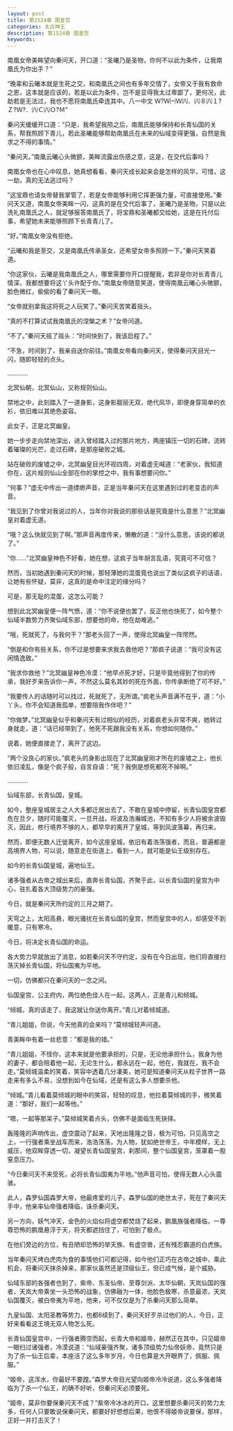 ```yaml
---
layout: post
title: 第1524章 围皇宫
categories: 太古神王
description: 第1524章 围皇宫
keywords:
---
```


南凰女帝美眸望向秦问天，开口道：“圣曦乃是圣物，你何不以此为条件，让我南凰氏为你出手？”

“晚辈和云曦本就是生死之交，和南凰氏之间也有多年交情了，女帝又于我有救命之恩，这本就是应该的，若是以此为条件，岂不是显得我太过卑鄙了，更何况，此劫若是无法过，我也不愿将南凰氏牵连其中。八一中文 Ｗ?Ｗ㈠Ｗ㈧．㈧８㈧１?Ｚ?Ｗ?．㈧Ｃ㈧Ｏ?Ｍ”

秦问天缓缓开口道：“只是，我希望我陨之后，南凰氏能够保持和长青仙国的关系，帮我照顾下青儿，若此圣曦能够帮助南凰氏在未来的仙域变得更强，自然是我求之不得的事情。”

“秦问天。”南凰云曦心头微颤，美眸流露出伤感之意，这是，在交代后事吗？

南凰女帝也在心中叹息，她真想看看，秦问天成长起来会是怎样的风华，可惜，这一劫，真的无法逃过吗？

“这宝鼎也请女帝替我掌管了，若是女帝能够利用它挥更强力量，可直接使用。”秦问天又道，南凰女帝美眸一闪，这真的是在交代后事了，圣曦乃是圣物，只是以此洗礼南凰氏之人，就足够报答南凰氏了，将宝鼎和圣曦都交给她，这是在托付后事，希望她未来能够照顾下长青青儿了。

“好。”南凰女帝没有拒绝。

“云曦和我是至交，又是南凰氏传承圣女，还希望女帝多照顾一下。”秦问天笑着道。

“你这家伙，云曦是我南凰氏之人，哪里需要你开口提醒我，若非是你对长青青儿情深，我都想要将这丫头许配于你。”南凰女帝随意笑道，使得南凰云曦心头微颤，脸色微红，偷偷的看了秦问天一眼。

“女帝就别拿我这将死之人玩笑了。”秦问天苦笑着摇头。

“真的不打算试试我南凰氏的涅槃之术？”女帝问道。

“不了。”秦问天摇了摇头：“时间快到了，我该启程了。”

“不急，时间到了，我亲自送你前往。”南凰女帝看向秦问天，使得秦问天目光一闪，随即轻轻的点头。

…………

北冥仙朝，北冥仙山，又称规则仙山。

禁地之中，此刻踏入了一道身影，这身影靓丽无双，绝代风华，即便身穿简单的衣衫，依旧难以其绝色姿容。

此女子，正是北冥幽皇。

她一步步走向禁地深出，进入曾经踏入过的那片地方，两座镇压一切的石碑，流转着璀璨的光芒，走过石碑，是那座破败之城。

站在破败的废墟之中，北冥幽皇目光环视四周，对着虚无喊道：“老家伙，我知道你在，这片规则仙山全部在你的掌控之中，我有事想要问你。”

“何事？”虚无中传出一道缥缈声音，正是当年秦问天在这里遇到过的老变态的声音。

“我见到了你曾对我说过的人，当年你对我说的那些话是究竟是什么意思？”北冥幽皇对着虚无道。

“哦？这么快就见到了啊。”那声音再度传来，懒散的道：“没什么意思，该说的都说了。”

“你……”北冥幽皇神色不好看，她在想，这疯子当年胡言乱语，究竟可不可信？

然而，当初她遇到秦问天的时候，那轻薄她的混蛋竟也说出了类似这疯子的话语，让她有些怀疑，莫非，这真的是命中注定的缘分吗？

可是，那无耻的混蛋，这怎么可能？

想到此北冥幽皇便一阵气愤，道：“你不说便也罢了，反正他也快死了，如今整个仙域半数势力齐聚仙域东部，想要他的命，他在劫难逃。”

“哦，死就死了，与我何干？”那老头回了一声，使得北冥幽皇一阵愕然。

“倒是和你有些关系，你不过是想要来求我去救他吧？”那疯子说道：“我可没有这闲情逸致。”

“我求你救他？”北冥幽皇神色冷漠：“他早点死才好，只是毕竟他得到了你的传承，我好歹来告诉你一声，不然这么莫名其妙的死在外面，你传承断绝了可不好。”

“我要传人的话随时可以找过，死就死了，无所谓。”疯老头声音满不在乎，道：“小丫头，你不会知道我孤单，想要陪我作伴吧？”

“你做梦。”北冥幽皇似乎和秦问天有过相似的经历，对着疯老头非常不爽，她转过身就走，道：“话已经带到了，他死不死跟我没有关系，你想如何随你。”

说着，她便直接走了，离开了这边。

“两个没良心的家伙。”疯老头的身影出现在了北冥幽皇刚才所在的废墟之上，他长依旧凌乱，像是个疯子般，自言自语：“死？我倒是想死都死不掉啊。”

…………

仙域东部，长青仙国，皇城。

如今，整座皇城居主之人大多都迁居出去了，不敢在皇城中停留，长青仙国皇宫都危在旦夕，随时可能覆灭，一旦开战，将波及浩瀚城池，不知有多少人将被余波毁灭，因此，修行境界不够的人，都早早的离开了皇城，等到风波落幕，再归来。

然而，即便无数人迁徙离开，如今这座皇城，依旧有着浩荡强者，而且，普遍都是高境界人物，可以说，随意走在街道上，看到一人，就可能是仙王级别存在。

如今的长青仙国皇城，遍地仙王。

诸多强者从古帝之城出来后，直奔长青仙国，齐聚于此，以长青仙国的皇宫为中心，驻扎着各大顶级势力的豪强。

今日，就是秦问天所约定的三月之期了。

天穹之上，太阳高悬，眼光骚扰在长青仙国的皇宫，然而皇宫中的人，却感受不到暖意，只有寒冷。

今日，将决定长青仙国的命运。

各大势力早就放出了消息，如若秦问天不守约定，没有在今日出现，他们将直接扫荡灭掉长青仙国，将仙国夷为平地。

一切，仿佛都只在秦问天的一念之间。

仙国皇宫，公主府内，两位绝色佳人在一起，这两人，正是青儿和倾城。

“倾城，真的该走了，我这就让你送你离开。”青儿对着倾城道。

“青儿姐姐，你说，今天他真的会来吗？”莫倾城轻声问道。

青美眸中有着一丝悲意：“都是我的错。”

“青儿姐姐，不怪你，这本来就是他要承担的，只是，无论他承担什么，我身为他的妻子，都会陪着他一起，无论生什么，都永远在一起，他在，我就在，我不会走。”莫倾城温柔的笑着，笑容中透着几分凄美，她可是知道秦问天从粒子世界一路走来有多么不易，没想到如今在仙域，还是有这么多人想要杀他。

“倾城。”青儿看着莫倾城的眼中的笑容，轻轻的叹息，他拉着莫倾城的手，微笑着道：“那好，我们一起等他。”

“嗯，一起等那呆子。”莫倾城笑着点头，仿佛不是面临生死抉择。

轰隆隆的声响传出，虚空震动了起来，天地出隆隆之音，极为可怕，只见高空之上，一行强者乘坐战车而来，浩浩荡荡，为人物，犹如绝世帝王，中年模样，无上威压，他双眸穿透一切，凝望长青仙国皇宫，刹那间，整个仙国皇宫，笼罩着一股窒息压力。

“今日秦问天不来受死，必将长青仙国夷为平地。”他声音可怕，使得无数人心头震骇。

此人，森罗仙国森罗大帝，他最疼爱的儿子，森罗仙国的绝世太子，死在了秦问天手中，他亲率仙帝强者降临，诛杀秦问天。

另一方向，妖气冲天，金色的火焰似将虚空都焚烧了起来，鹏凰族强者降临，一尊尊恐怖的鹏凰悬浮于天，将天都遮挡住了，可怕到了极点。

在他们旁边的方位，有丑陋却恐怖的举天族、有虚空兽，还有残忍霸道的白虎族。

当年秦问天烤白虎肉为食的事情他们可都记得，如今他们正巧在古帝之城中，乘此机会，将秦问天抹杀掉来，那家伙虽然还是顶级仙王，但已成气候，是个威胁。

仙域东部的各强者也到了，紫帝、东圣仙帝、至尊剑派、太华仙朝，天岚仙国的强者，天岚大帝乘坐一头恐怖的战象，仿佛融为一体，他脸色极寒，杀意最浓，天岚仙国覆灭，被白帝夷为平地，他来，可不仅仅是为了杀秦问天那么简单。

九皇仙国、太阳圣教等势力，也都6续到了，秦问天好歹杀过他们的人，今日，正好来看看这王境无双人物怎么死。

长青仙国皇宫中，一行强者腾空而起，长青大帝和姬帝，赫然正在其中，只见姬帝一眼扫过诸强者，冷漠说道：“仙域豪强齐聚，诸多顶级势力仙帝妖帝，竟然只是为了杀一仙王后辈，本座活了这么多年岁月，今日也算是大开眼界了，佩服、佩服。”

“姬帝，这浑水，你最好不要蹚。”森罗大帝目光望向姬帝冷冷说道，这么多强者降临为了杀一个仙王，的确不好听，但秦问天必须要死。

“姬帝，莫非你要保秦问天不成？”紫帝冷冰冰的开口，这里想要杀秦问天的势力太多，任何人只要敢说保秦问天，都要好好想想后果，他恨不得姬帝说要保，那样，正好一并打击灭了！

